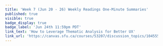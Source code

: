 ```yaml
---
title: 'Week 7 (Jun 20 - 26) Weekly Readings One-Minute Summaries'
published: true
visible: true
badge_display: true
badge_label: 'Jun 24th 11:59pm PDT'
link_text: 'How to Leverage Thematic Analysis for Better UX'
link_url: 'https://canvas.sfu.ca/courses/53207/discussion_topics/1045551'
---
```

